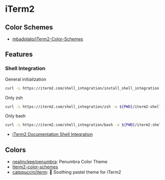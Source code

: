 # iTerm2

## Color Schemes

- [mbadolato/iTerm2-Color-Schemes](https://github.com/mbadolato/iTerm2-Color-Schemes)

## Features

### Shell Integration

General initialization

```sh
curl -L https://iterm2.com/shell_integration/install_shell_integration.sh | bash
```

Only zsh

```sh
curl -L https://iterm2.com/shell_integration/zsh -o ${PWD}/iterm2-shell-integration.zsh
```

Only bash

```sh
curl -L https://iterm2.com/shell_integration/bash -o ${PWD}/iterm2-shell-integration.bash
```

- [iTerm2 Documentation Shell Integration](https://iterm2.com/documentation-shell-integration.html)

## Colors

- [nealmckee/penumbra](https://github.com/nealmckee/penumbra): Penumbra Color
  Theme
- [Iterm2-color-schemes](https://iterm2colorschemes.com/)
- [catppuccin/iterm](https://github.com/catppuccin/iterm): 🍭 Soothing pastel
  theme for iTerm2

